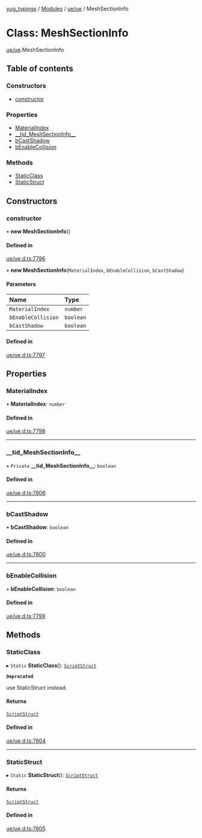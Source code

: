 [yug_typings](../README.md) / [Modules](../modules.md) / [ue/ue](../modules/ue_ue.md) / MeshSectionInfo

# Class: MeshSectionInfo

[ue/ue](../modules/ue_ue.md).MeshSectionInfo

## Table of contents

### Constructors

- [constructor](ue_ue.MeshSectionInfo.md#constructor)

### Properties

- [MaterialIndex](ue_ue.MeshSectionInfo.md#materialindex)
- [\_\_tid\_MeshSectionInfo\_\_](ue_ue.MeshSectionInfo.md#__tid_meshsectioninfo__)
- [bCastShadow](ue_ue.MeshSectionInfo.md#bcastshadow)
- [bEnableCollision](ue_ue.MeshSectionInfo.md#benablecollision)

### Methods

- [StaticClass](ue_ue.MeshSectionInfo.md#staticclass)
- [StaticStruct](ue_ue.MeshSectionInfo.md#staticstruct)

## Constructors

### constructor

• **new MeshSectionInfo**()

#### Defined in

[ue/ue.d.ts:7796](https://github.com/YugMetaverse/yug_typings/blob/b7d9b19/ue/ue.d.ts#L7796)

• **new MeshSectionInfo**(`MaterialIndex`, `bEnableCollision`, `bCastShadow`)

#### Parameters

| Name | Type |
| :------ | :------ |
| `MaterialIndex` | `number` |
| `bEnableCollision` | `boolean` |
| `bCastShadow` | `boolean` |

#### Defined in

[ue/ue.d.ts:7797](https://github.com/YugMetaverse/yug_typings/blob/b7d9b19/ue/ue.d.ts#L7797)

## Properties

### MaterialIndex

• **MaterialIndex**: `number`

#### Defined in

[ue/ue.d.ts:7798](https://github.com/YugMetaverse/yug_typings/blob/b7d9b19/ue/ue.d.ts#L7798)

___

### \_\_tid\_MeshSectionInfo\_\_

• `Private` **\_\_tid\_MeshSectionInfo\_\_**: `boolean`

#### Defined in

[ue/ue.d.ts:7806](https://github.com/YugMetaverse/yug_typings/blob/b7d9b19/ue/ue.d.ts#L7806)

___

### bCastShadow

• **bCastShadow**: `boolean`

#### Defined in

[ue/ue.d.ts:7800](https://github.com/YugMetaverse/yug_typings/blob/b7d9b19/ue/ue.d.ts#L7800)

___

### bEnableCollision

• **bEnableCollision**: `boolean`

#### Defined in

[ue/ue.d.ts:7799](https://github.com/YugMetaverse/yug_typings/blob/b7d9b19/ue/ue.d.ts#L7799)

## Methods

### StaticClass

▸ `Static` **StaticClass**(): [`ScriptStruct`](ue_ue.ScriptStruct.md)

**`Deprecated`**

use StaticStruct instead.

#### Returns

[`ScriptStruct`](ue_ue.ScriptStruct.md)

#### Defined in

[ue/ue.d.ts:7804](https://github.com/YugMetaverse/yug_typings/blob/b7d9b19/ue/ue.d.ts#L7804)

___

### StaticStruct

▸ `Static` **StaticStruct**(): [`ScriptStruct`](ue_ue.ScriptStruct.md)

#### Returns

[`ScriptStruct`](ue_ue.ScriptStruct.md)

#### Defined in

[ue/ue.d.ts:7805](https://github.com/YugMetaverse/yug_typings/blob/b7d9b19/ue/ue.d.ts#L7805)
